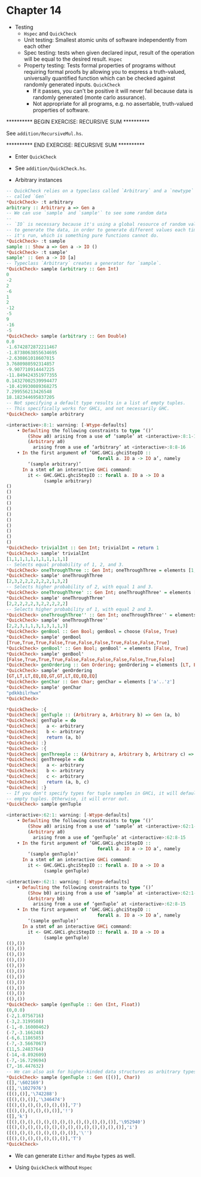 # Chapter 14

- Testing
    - `Hspec` and `QuickCheck`
    - Unit testing: Smallest atomic units of software independently from each
      other
    - Spec testing: tests when given declared input, result of the operation
      will be equal to the desired result. `Hspec`
    - Property testing: Tests formal properties of programs without requiring
      formal proofs by allowing you to express a truth-valued, universally
      quantified function which can be checked against randomly generated
      inputs. `QuickCheck`
        - If it passes, you can't be positive it will never fail because data is
          randomly generated (monte carlo assurance).
        - Not appropriate for all programs, e.g. no assertable, truth-valued
          properties of software.

********** BEGIN EXERCISE: RECURSIVE SUM **********

See `addition/RecursiveMul.hs`.

********** END EXERCISE: RECURSIVE SUM **********

- Enter `QuickCheck`

- See `addition/QuickCheck.hs`.

- Arbitrary instances

```haskell
-- QuickCheck relies on a typeclass called `Arbitrary` and a `newtype`
-- called `Gen`
*QuickCheck> :t arbitrary
arbitrary :: Arbitrary a => Gen a
-- We can use `sample` and `sample'` to see some random data
--
-- `IO` is necessary because it's using a global resource of random values
-- to generate the data, in order to generate different values each time
-- it's run, which is something pure functions cannot do.
*QuickCheck> :t sample
sample :: Show a => Gen a -> IO ()
*QuickCheck> :t sample'
sample' :: Gen a -> IO [a]
-- Typeclass `Arbitrary` creates a generator for `sample`.
*QuickCheck> sample (arbitrary :: Gen Int)
0
-2
2
-6
1
2
-12
-5
9
-16
-5
*QuickCheck> sample (arbitrary :: Gen Double)
0.0
-1.6742872872211467
-1.8738063855634695
-2.630861018607015
3.7680980592314857
-9.907710914447225
-11.849424351977355
0.14327002539994477
-10.419930089368275
7.299556213426548
18.182344695837205
-- Not specifying a default type results in a list of empty tuples.
-- This specifically works for GHCi, and not necessarily GHC.
*QuickCheck> sample arbitrary

<interactive>:8:1: warning: [-Wtype-defaults]
    • Defaulting the following constraints to type ‘()’
        (Show a0) arising from a use of ‘sample’ at <interactive>:8:1-16
        (Arbitrary a0)
          arising from a use of ‘arbitrary’ at <interactive>:8:8-16
    • In the first argument of ‘GHC.GHCi.ghciStepIO ::
                                  forall a. IO a -> IO a’, namely
        ‘(sample arbitrary)’
      In a stmt of an interactive GHCi command:
        it <- GHC.GHCi.ghciStepIO :: forall a. IO a -> IO a
              (sample arbitrary)
()
()
()
()
()
()
()
()
()
()
()
*QuickCheck> trivialInt :: Gen Int; trivialInt = return 1
*QuickCheck> sample' trivialInt
[1,1,1,1,1,1,1,1,1,1,1]
-- Selects equal probability of 1, 2, and 3.
*QuickCheck> oneThroughThree :: Gen Int; oneThroughThree = elements [1, 2, 3]
*QuickCheck> sample' oneThroughThree
[2,3,2,2,2,2,2,2,1,3,2]
-- Selects higher probability of 2, with equal 1 and 3.
*QuickCheck> oneThroughThree' :: Gen Int; oneThroughThree' = elements [1, 2, 2, 2, 2, 3]
*QuickCheck> sample' oneThroughThree'
[2,2,2,2,2,3,2,2,2,2,2]
-- Selects higher probability of 1, with equal 2 and 3.
*QuickCheck> oneThroughThree'' :: Gen Int; oneThroughThree'' = elements [1, 1, 1, 1, 2, 3]
*QuickCheck> sample' oneThroughThree''
[2,2,3,1,1,3,1,3,1,1,3]
*QuickCheck> genBool :: Gen Bool; genBool = choose (False, True)
*QuickCheck> sample' genBool
[True,True,True,False,True,False,False,True,False,False,True]
*QuickCheck> genBool' :: Gen Bool; genBool' = elements [False, True]
*QuickCheck> sample' genBool'
[False,True,True,True,False,False,False,False,False,True,False]
*QuickCheck> genOrdering :: Gen Ordering; genOrdering = elements [LT, EQ, GT]
*QuickCheck> sample' genOrdering
[GT,LT,LT,EQ,EQ,GT,GT,LT,EQ,EQ,EQ]
*QuickCheck> genChar :: Gen Char; genChar = elements ['a'..'z']
*QuickCheck> sample' genChar
"pdkkbilrhwx"
*QuickCheck>
```

```haskell
*QuickCheck> :{
*QuickCheck| genTuple :: (Arbitrary a, Arbitrary b) => Gen (a, b)
*QuickCheck| genTuple = do
*QuickCheck|   a <- arbitrary
*QuickCheck|   b <- arbitrary
*QuickCheck|   return (a, b)
*QuickCheck| :}
*QuickCheck> :{
*QuickCheck| genThreeple :: (Arbitrary a, Arbitrary b, Arbitrary c) => Gen (a, b, c)
*QuickCheck| genThreeple = do
*QuickCheck|   a <- arbitrary
*QuickCheck|   b <- arbitrary
*QuickCheck|   c <- arbitrary
*QuickCheck|   return (a, b, c)
*QuickCheck| :}
-- If you don't specify types for tuple samples in GHCi, it will default to
-- empty tuples. Otherwise, it will error out.
*QuickCheck> sample genTuple

<interactive>:62:1: warning: [-Wtype-defaults]
    • Defaulting the following constraints to type ‘()’
        (Show a0) arising from a use of ‘sample’ at <interactive>:62:1-15
        (Arbitrary a0)
          arising from a use of ‘genTuple’ at <interactive>:62:8-15
    • In the first argument of ‘GHC.GHCi.ghciStepIO ::
                                  forall a. IO a -> IO a’, namely
        ‘(sample genTuple)’
      In a stmt of an interactive GHCi command:
        it <- GHC.GHCi.ghciStepIO :: forall a. IO a -> IO a
              (sample genTuple)

<interactive>:62:1: warning: [-Wtype-defaults]
    • Defaulting the following constraints to type ‘()’
        (Show b0) arising from a use of ‘sample’ at <interactive>:62:1-15
        (Arbitrary b0)
          arising from a use of ‘genTuple’ at <interactive>:62:8-15
    • In the first argument of ‘GHC.GHCi.ghciStepIO ::
                                  forall a. IO a -> IO a’, namely
        ‘(sample genTuple)’
      In a stmt of an interactive GHCi command:
        it <- GHC.GHCi.ghciStepIO :: forall a. IO a -> IO a
              (sample genTuple)
((),())
((),())
((),())
((),())
((),())
((),())
((),())
((),())
((),())
((),())
((),())
*QuickCheck> sample (genTuple :: Gen (Int, Float))
(0,0.0)
(-2,1.0756716)
(-3,2.3199508)
(-1,-0.16000462)
(-7,-3.166248)
(-6,6.1186585)
(-7,-3.5667067)
(11,5.2483764)
(-14,-8.892609)
(-7,-16.729694)
(7,-16.447632)
-- We can also ask for higher-kinded data structures as arbitrary types.
*QuickCheck> sample (genTuple :: Gen ([()], Char))
([],'\602169')
([],'\1027976')
([(),()],'\742288')
([(),(),()],'\346474')
([(),(),(),(),(),(),()],'7')
([(),(),(),(),(),()],'!')
([],'k')
([(),(),(),(),(),(),(),(),(),(),(),(),()],'\952940')
([(),(),(),(),(),(),(),(),(),(),(),(),(),()],'i')
([(),(),(),(),(),(),(),()],'\'')
([(),(),(),(),(),(),()],'T')
*QuickCheck>
```

- We can generate `Either` and `Maybe` types as well.

- Using `QuickCheck` without `Hspec`

